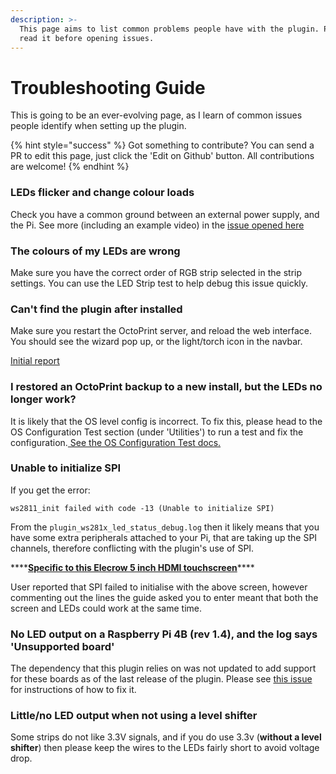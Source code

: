 ```yaml
---
description: >-
  This page aims to list common problems people have with the plugin. Please
  read it before opening issues.
---
```


# Troubleshooting Guide

This is going to be an ever-evolving page, as I learn of common issues people identify when setting up the plugin.

{% hint style="success" %}
Got something to contribute? You can send a PR to edit this page, just click the 'Edit on Github' button. All contributions are welcome!
{% endhint %}

### LEDs flicker and change colour loads

Check you have a common ground between an external power supply, and the Pi. See more \(including an example video\) in the [issue opened here](https://github.com/cp2004/OctoPrint-WS281x_LED_Status/issues/25)

### The colours of my LEDs are wrong

Make sure you have the correct order of RGB strip selected in the strip settings. You can use the LED Strip test to help debug this issue quickly.

### Can't find the plugin after installed

Make sure you restart the OctoPrint server, and reload the web interface. You should see the wizard pop up, or the light/torch icon in the navbar.

[Initial report](https://github.com/cp2004/OctoPrint-WS281x_LED_Status/issues/12)

### I restored an OctoPrint backup to a new install, but the LEDs no longer work?

 It is likely that the OS level config is incorrect. To fix this, please head to the OS Configuration Test section \(under 'Utilities'\) to run a test and fix the configuration.[ See the OS Configuration Test docs.](utilities.md#os-configuration-test)

### Unable to initialize SPI

If you get the error:

```text
ws2811_init failed with code -13 (Unable to initialize SPI)
```

From the `plugin_ws281x_led_status_debug.log` then it likely means that you have some extra peripherals attached to your Pi, that are taking up the SPI channels, therefore conflicting with the plugin's use of SPI.

\*\*\*\*[**Specific to this Elecrow 5 inch HDMI touchscreen**](https://www.elecrow.com/wiki/index.php?title=RC050_5_inch_HDMI_800_x_480_Capacitive_Touch_LCD_Display_for_Raspberry_Pi/_PC/_SONY_PS4)\*\*\*\*

User reported that SPI failed to initialise with the above screen, however commenting out the lines the guide asked you to enter meant that both the screen and LEDs could work at the same time.

### No LED output on a Raspberry Pi 4B \(rev 1.4\), and the log says 'Unsupported board'

The dependency that this plugin relies on was not updated to add support for these boards as of the last release of the plugin. Please see [this issue](https://github.com/cp2004/OctoPrint-WS281x_LED_Status/issues/73) for instructions of how to fix it.

### Little/no LED output when not using a level shifter

Some strips do not like 3.3V signals, and if you do use 3.3v \(**without a level shifter**\) then please keep the wires to the LEDs fairly short to avoid voltage drop.

